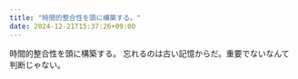 ```yaml
---
title: "時間的整合性を頭に構築する。"
date: 2024-12-21T15:37:26+09:00
---
```

時間的整合性を頭に構築する。
忘れるのは古い記憶からだ。重要でないなんて判断じゃない。
